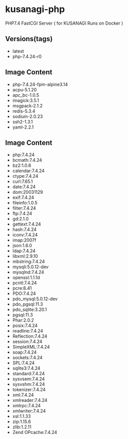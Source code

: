 # kusanagi-php
PHP7.4 FastCGI Server ( for KUSANAGI Runs on Docker )

## Versions(tags)
- latest
- php-7.4.24-r0

## Image Content
- php-7.4.24-fpm-alpine3.14
- acpu-5.1.20
- apc_bc-1.0.5
- imagick:3.5.1
- msgpack-2.1.2
- redis-5.3.4
- sodium-2.0.23
- ssh2-1.3.1
- yaml-2.2.1

## Image Content
- php:7.4.24
- bcmath:7.4.24
- bz2:1.0.6
- calendar:7.4.24
- ctype:7.4.24
- curl:7.65.1
- date:7.4.24
- dom:20031129
- exif:7.4.24
- fileinfo:1.0.5
- filter:7.4.24
- ftp:7.4.24
- gd:2.1.0
- gettext:7.4.24
- hash:7.4.24
- iconv:7.4.24
- imap:2007f
- json:1.6.0
- ldap:7.4.24
- libxml:2.9.10
- mbstring:7.4.24
- mysqli:5.0.12-dev
- mysqlnd:7.4.24
- openssl:1.1.1d
- pcntl:7.4.24
- pcre:8.41
- PDO:7.4.24
- pdo_mysql:5.0.12-dev
- pdo_pgsql:11.3
- pdo_sqlite:3.20.1
- pgsql:11.3
- Phar:2.0.2
- posix:7.4.24
- readline:7.4.24
- Reflection:7.4.24
- session:7.4.24
- SimpleXML:7.4.24
- soap:7.4.24
- sockets:7.4.24
- SPL:7.4.24
- sqlite3:7.4.24
- standard:7.4.24
- sysvsem:7.4.24
- sysvshm:7.4.24
- tokenizer:7.4.24
- xml:7.4.24
- xmlreader:7.4.24
- xmlrpc:7.4.24
- xmlwriter:7.4.24
- xsl:1.1.33
- zip:1.15.6
- zlib:1.2.11
- Zend OPcache:7.4.24

